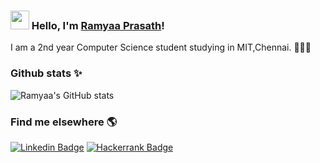 ### <img src="https://media.giphy.com/media/hvRJCLFzcasrR4ia7z/giphy.gif" width="30px"> Hello, I'm [Ramyaa Prasath](https://github.com/ramyaaprasath)!

I am a 2nd year Computer Science student studying in MIT,Chennai. 👩🏻‍💻

### Github stats ✨

![Ramyaa's GitHub stats](https://github-readme-stats.vercel.app/api?username=ramyaaprasath&show_icons=true&theme=calm)

### Find me elsewhere 🌎

[![Linkedin Badge](https://img.shields.io/badge/linkedin-%230077B5.svg?style=for-the-badge&logo=linkedin&logoColor=white&link=https://www.linkedin.com/in/ramyaa-prasath-5b85a91a3/)](https://www.linkedin.com/in/ramyaa-prasath-5b85a91a3/)
[![Hackerrank Badge](https://img.shields.io/badge/-Hackerrank-2EC866?style=for-the-badge&logo=HackerRank&logoColor=white&link=https://www.hackerrank.com/ramyaaprasath13?hr_r=1/)](https://www.hackerrank.com/ramyaaprasath13?hr_r=1/)




